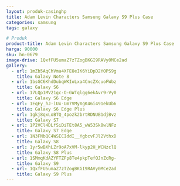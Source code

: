 ```yaml
---
layout: produk-casinghp
title: Adam Levin Characters Samsung Galaxy S9 Plus Case
categories: samsung
tags: galaxy

# Produk
product-title: Adam Levin Characters Samsung Galaxy S9 Plus Case
harga: 90000
sku: hn-0679
image-drive: 1QxfFU5umaZ7zTZogBKGI9RAVy0MCe2ad
gallery:
  - url: 1mZb5AqChVma4XFEOeIK6YiDpD2YOPS9g
    title: Galaxy Note 8
  - url: 1bsGC6KhdDubqWKIoLxa4CncZXcuoFWbz
    title: Galaxy S6
  - url: 17LQp1MV21gc-O-GWTqlgg6ekAvr9-Vy0
    title: Galaxy S6 Edge
  - url: 1EqEy_hJ-iUx-Um7VMyXgK46i491ekUb6
    title: Galaxy S6 Edge Plus
  - url: 1gkj8qxLoBTQ_4pozk2brtRDNUB1djBvz
    title: Galaxy S7
  - url: 1P2VCl4DLfSiDiTEt8A5_wW53Sk8wlNFz
    title: Galaxy S7 Edge
  - url: 1N3FNbQC4WSECIddI__YgbcvFJl2VthxD
    title: Galaxy S8
  - url: 1yr5wBXhLZr9oA7xVM-lkyp2H_WCNzclQ
    title: Galaxy S8 Plus
  - url: 1SMmqKdAZYFTZFp8Te4pkpTefQJnZcRg-
    title: Galaxy S9
  - url: 1QxfFU5umaZ7zTZogBKGI9RAVy0MCe2ad
    title: Galaxy S9 Plus
---
```

